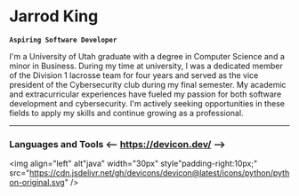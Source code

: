 # Jarrod King

**` Aspiring Software Developer `**

I'm a University of Utah graduate with a degree in Computer Science and a minor in Business. During my time at university, I was a dedicated member of the Division 1 lacrosse team for four years and served as the vice president of the Cybersecurity club during my final semester. My academic and extracurricular experiences have fueled my passion for both software development and cybersecurity. I'm actively seeking opportunities in these fields to apply my skills and continue growing as a professional.

---

### Languages and Tools <-- https://devicon.dev/ -->

<img align="left" alt"java" width="30px" style"padding-right:10px;" src="https://cdn.jsdelivr.net/gh/devicons/devicon@latest/icons/python/python-original.svg" />
          
